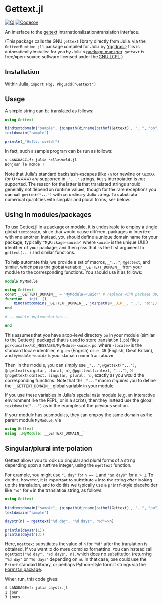 # Gettext.jl
[![CI](https://github.com/Julia-i18n/Gettext.jl/actions/workflows/CI.yml/badge.svg?branch=master)](https://github.com/Julia-i18n/Gettext.jl/actions/workflows/CI.yml?query=branch%3Amaster)
[![Codecov](https://codecov.io/Julia-i18n/Gettext.jl/branch/master/graph/badge.svg?token=WsGRSymBmZ)](https://codecov.io/gh/Julia-i18n/Gettext.jl)

An interface to the [gettext](http://www.gnu.org/software/gettext/manual/html_node/index.html) internationalization/translation interface.

(This package calls the GNU `gettext` library directly from Julia, via the `GettextRuntime_jll` package compiled for Julia
by [Yggdrasil](https://github.com/JuliaPackaging/Yggdrasil); this is automatically installed for you by Julia's
[package manager](https://github.com/JuliaLang/Pkg.jl).  `gettext` is free/open-source software licensed under the
[GNU LGPL](https://www.gnu.org/software/gettext/manual/html_node/GNU-LGPL.html).)

## Installation

Within Julia, `import Pkg; Pkg.add("Gettext")`

## Usage

A simple string can be translated as follows:

```jl
using Gettext

bindtextdomain("sample", joinpath(dirname(pathof(Gettext)), "..", "po"))
textdomain("sample")

println(_"Hello, world!")
```

In fact, such a sample program can be run as follows:

```sh
$ LANGUAGE=fr julia helloworld.jl
Bonjour le monde !
```

Note that Julia's standard backslash-escapes (like `\n` for newline or `\uXXXX` for U+XXXX) *are* supported in `_"..."` strings, but `$` interpolation is *not* supported.  The reason for the latter
is that translated strings should generally not depend on runtime values, though for the rare exceptions
you can call `gettext("...")` with an ordinary Julia string.  To substitute numerical quantities with
singular and plural forms, see below.

## Using in modules/packages

To use Gettext.jl in a package or module, it is undesirable to
employ a single global `textdomain`, since that would cause
different packages to interfere with one another.  Instead,
you should define a unique domain name for your package,
typically `"MyPackage-<uuid>"` where `<uuid>` is the unique UUID
identifier of your package, and then pass that as the first
argument to `gettext(...)` and similar functions.

To help automate this, we provide a set of macros, `_"..."`, `@gettext`,
and similar, which pass the global variable `__GETTEXT_DOMAIN__` from
your module to the corresponding functions.  You should use it as follows:

```jl
module MyModule

using Gettext
const __GETTEXT_DOMAIN__ = "MyModule-<uuid>" # replace with package UUID
function __init__()
    bindtextdomain(__GETTEXT_DOMAIN__, joinpath(@__DIR__, "..", "po"))
end

# ...module implementation...

end
```

This assumes that you have a top-level directory `po` in your module
(similar to the Gettext.jl package) that is used to store translation
(`.po`) files `po/<locale>/LC_MESSAGES/MyModule-<uuid>.po`, where
`<locale>` is the standard locale identifier, e.g. `en` (English) or
`en_GB` (English, Great Britain), and `MyModule-<uuid>` is your
domain name from above.

Then, in the module, you can simply use `_"..."`, `@gettext("...")`,
`@ngettext(singular, plural, n)`, `@pgettext(context, "...")`, or
`@npgettext(context, singular, plural, n)`, exactly as you would
the corresponding functions.  Note that the `_"..."` macro *requires*
you to define the `__GETTEXT_DOMAIN__` global variable in your module.

If you use these variables in Julia's special `Main` module (e.g.
an interactive environment like the REPL, or in a script), then
they instead use the global `textdomain("...")` as in the examples
of the previous section.

If your module has submodules, they can employ the same domain as
the parent module `MyModule`, via
```jl
using Gettext
using ..MyModule: __GETTEXT_DOMAIN__`
```

## Singular/plural interpolation

Gettext allows you to look up singular and plural forms of a string depending upon a runtime integer, using the `ngettext` function.

For example, you might use `"1 day"` for `n == 1` and `"$n days"` for `n > 1`.  To do this, however, it is important to substitute `n` into the string *after* looking up the translation, and to do this we typically use a `printf`-style placeholder like `"%d"` for `n` in the translation string, as follows:

```jl
using Gettext

bindtextdomain("sample", joinpath(dirname(pathof(Gettext)), "..", "po"))
textdomain("sample")

daystr(n) = ngettext("%d day", "%d days", "%d"=>n)

println(daystr(1))
println(daystr(3))
```

Here, `ngettext` substitutes the value of `n` for `"%d"` after the translation is obtained.  If you want to do more complex formatting, you can instead call `ngettext("%d day", "%d days", n)`, which does no substitution (returning `"%d day"` or `"%d days"` depending on `n`).  In that case, one could use the `Printf` standard library, or perhaps Python-style format strings via the [Format.jl package](https://github.com/JuliaString/Format.jl).

When run, this code gives:

```sh
$ LANGUAGE=fr julia daystr.jl
1 jour
3 jours
```
